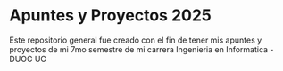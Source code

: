 # Apuntes y Proyectos 2025

Este repositorio general fue creado con el fin de tener mis apuntes y proyectos de mi 7mo semestre de mi carrera Ingenieria en Informatica - DUOC UC
